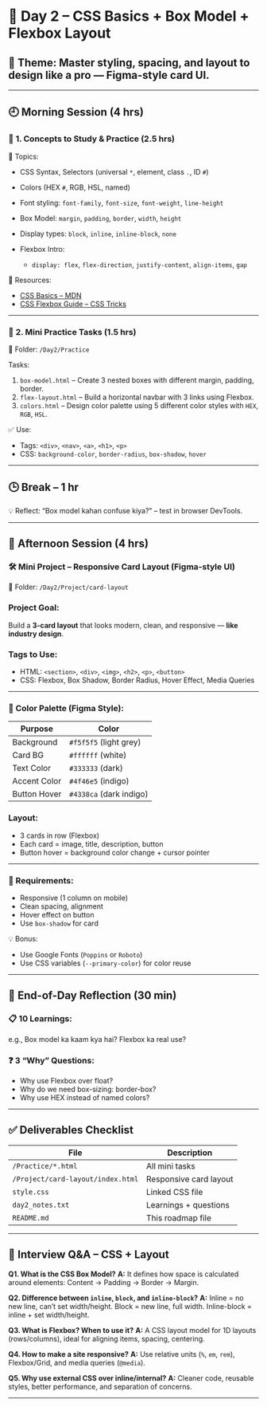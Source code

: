 

# 📅 **Day 2 – CSS Basics + Box Model + Flexbox Layout**

## 🎯 **Theme**: Master styling, spacing, and layout to design like a pro — Figma-style card UI.

---

## 🕘 Morning Session (4 hrs)

### 🔸 **1. Concepts to Study & Practice (2.5 hrs)**

📘 Topics:

* CSS Syntax, Selectors (universal `*`, element, class `.`, ID `#`)
* Colors (HEX `#`, RGB, HSL, named)
* Font styling: `font-family`, `font-size`, `font-weight`, `line-height`
* Box Model: `margin`, `padding`, `border`, `width`, `height`
* Display types: `block`, `inline`, `inline-block`, `none`
* Flexbox Intro:

  * `display: flex`, `flex-direction`, `justify-content`, `align-items`, `gap`

🔗 Resources:

* [CSS Basics – MDN](https://developer.mozilla.org/en-US/docs/Learn/Getting_started_with_the_web/CSS_basics)
* [CSS Flexbox Guide – CSS Tricks](https://css-tricks.com/snippets/css/a-guide-to-flexbox/)

---

### 🔸 **2. Mini Practice Tasks (1.5 hrs)**

📁 Folder: `/Day2/Practice`

Tasks:

1. `box-model.html` – Create 3 nested boxes with different margin, padding, border.
2. `flex-layout.html` – Build a horizontal navbar with 3 links using Flexbox.
3. `colors.html` – Design color palette using 5 different color styles with `HEX`, `RGB`, `HSL`.

✅ Use:

* Tags: `<div>`, `<nav>`, `<a>`, `<h1>`, `<p>`
* CSS: `background-color`, `border-radius`, `box-shadow`, `hover`

---

## 🕒 Break – 1 hr

💡 Reflect: “Box model kahan confuse kiya?” – test in browser DevTools.

---

## 🌇 Afternoon Session (4 hrs)

### 🛠️ **Mini Project – Responsive Card Layout (Figma-style UI)**

📁 Folder: `/Day2/Project/card-layout`

### Project Goal:

Build a **3-card layout** that looks modern, clean, and responsive — **like industry design**.

### Tags to Use:

* HTML: `<section>`, `<div>`, `<img>`, `<h2>`, `<p>`, `<button>`
* CSS: Flexbox, Box Shadow, Border Radius, Hover Effect, Media Queries

---

### 🎨 Color Palette (Figma Style):

| Purpose      | Color                   |
| ------------ | ----------------------- |
| Background   | `#f5f5f5` (light grey)  |
| Card BG      | `#ffffff` (white)       |
| Text Color   | `#333333` (dark)        |
| Accent Color | `#4f46e5` (indigo)      |
| Button Hover | `#4338ca` (dark indigo) |

### Layout:

* 3 cards in row (Flexbox)
* Each card = image, title, description, button
* Button hover = background color change + cursor pointer

---

### 🔧 Requirements:

* Responsive (1 column on mobile)
* Clean spacing, alignment
* Hover effect on button
* Use `box-shadow` for card

💡 Bonus:

* Use Google Fonts (`Poppins` or `Roboto`)
* Use CSS variables (`--primary-color`) for color reuse

---

## 📝 End-of-Day Reflection (30 min)

### 📋 10 Learnings:

e.g., Box model ka kaam kya hai? Flexbox ka real use?

### ❓ 3 “Why” Questions:

* Why use Flexbox over float?
* Why do we need box-sizing: border-box?
* Why use HEX instead of named colors?

---

## ✅ Deliverables Checklist

| File                              | Description            |
| --------------------------------- | ---------------------- |
| `/Practice/*.html`                | All mini tasks         |
| `/Project/card-layout/index.html` | Responsive card layout |
| `style.css`                       | Linked CSS file        |
| `day2_notes.txt`                  | Learnings + questions  |
| `README.md`                       | This roadmap file      |

---

## 🎤 Interview Q\&A – CSS + Layout

**Q1. What is the CSS Box Model?**
**A:** It defines how space is calculated around elements: Content → Padding → Border → Margin.

**Q2. Difference between `inline`, `block`, and `inline-block`?**
**A:** Inline = no new line, can’t set width/height. Block = new line, full width. Inline-block = inline + set width/height.

**Q3. What is Flexbox? When to use it?**
**A:** A CSS layout model for 1D layouts (rows/columns), ideal for aligning items, spacing, centering.

**Q4. How to make a site responsive?**
**A:** Use relative units (`%`, `em`, `rem`), Flexbox/Grid, and media queries (`@media`).

**Q5. Why use external CSS over inline/internal?**
**A:** Cleaner code, reusable styles, better performance, and separation of concerns.

---




